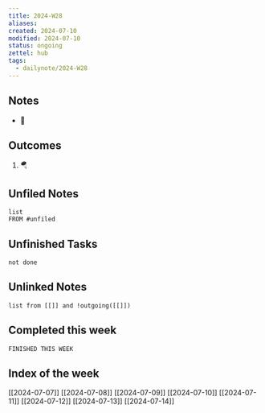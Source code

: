 ```yaml
---
title: 2024-W28
aliases: 
created: 2024-07-10
modified: 2024-07-10
status: ongoing
zettel: hub
tags:
  - dailynote/2024-W28
---
```

## Notes
- 🚂
## Outcomes
1. 🪂
## Unfiled Notes
```dataview
list
FROM #unfiled 

```
## Unfinished Tasks
```tasks
not done
```
## Unlinked Notes
```dataview
list from [[]] and !outgoing([[]])
```

## Completed this week
```TASKS
FINISHED THIS WEEK
```
## Index of the week
[[2024-07-07]]
[[2024-07-08]]
[[2024-07-09]]
[[2024-07-10]]
[[2024-07-11]]
[[2024-07-12]]
[[2024-07-13]]
[[2024-07-14]]